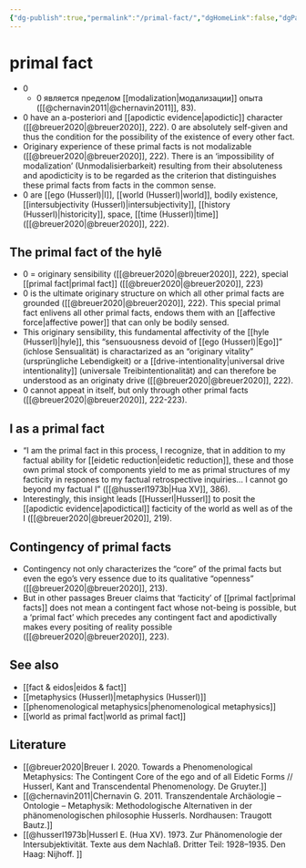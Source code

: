 ```yaml
---
{"dg-publish":true,"permalink":"/primal-fact/","dgHomeLink":false,"dgPassFrontmatter":false}
---
```


# primal fact
- 0
	- 0 является пределом [[modalization|модализации]] опыта ([[@chernavin2011|@chernavin2011]], 83).
- 0 have an a-posteriori and [[apodictic evidence|apodictic]] character ([[@breuer2020|@breuer2020]], 222). 0 are absolutely self-given and thus the condition for the possibility of the existence of every other fact.
- Originary experience of these primal facts is not modalizable ([[@breuer2020|@breuer2020]], 222). There is an ‘impossibility of modalization’ (Unmodalisierbarkeit) resulting from their absoluteness and apodicticity is to be regarded as the criterion that distinguishes these primal facts from facts in the common sense.
- 0 are [[ego (Husserl)|I]], [[world (Husserl)|world]], bodily existence, [[intersubjectivity (Husserl)|intersubjectivity]], [[history (Husserl)|historicity]], space, [[time (Husserl)|time]] ([[@breuer2020|@breuer2020]], 222).

## The primal fact of the hylē
- 0 = originary sensibility ([[@breuer2020|@breuer2020]], 222), special [[primal fact|primal fact]] ([[@breuer2020|@breuer2020]], 223)
- 0 is the ultimate originary structure on which all other primal facts are grounded ([[@breuer2020|@breuer2020]], 222). This special primal fact enlivens all other primal facts, endows them with an [[affective force|affective power]] that can only be bodily sensed.
- This originary sensibility, this fundamental affectivity of the [[hyle (Husserl)|hyle]], this “sensuousness devoid of [[ego (Husserl)|Ego]]” (ichlose Sensualität) is charactarized as an “originary vitality” (ursprüngliche Lebendigkeit) or a [[drive-intentionality|universal drive intentionality]] (universale Treibintentionalität) and can therefore be understood as an originaty drive ([[@breuer2020|@breuer2020]], 222). 
- 0 cannot appeat in itself, but only through other primal facts ([[@breuer2020|@breuer2020]], 222-223).

## I as a primal fact
- “I am the primal fact in this process, I recognize, that in addition to my factual ability for [[eidetic reduction|eidetic reduction]], these and those own primal stock of components yield to me as primal structures of my facticity in respones to my factual retrospective inquiries… I cannot go beyond my factual I” ([[@husserl1973b|Hua XV]], 386).
- Interestingly, this insight leads [[Husserl|Husserl]] to posit the [[apodictic evidence|apodictical]] facticity of the world as well as of the I ([[@breuer2020|@breuer2020]], 219).

## Contingency of primal facts
- Contingency not only characterizes the “core” of the primal facts but even the ego’s very essence due to its qualitative “openness” ([[@breuer2020|@breuer2020]], 213).
- But in other passages Breuer claims that ‘facticity’ of [[primal fact|primal facts]] does not mean a contingent fact whose not-being is possible, but a ‘primal fact’ which precedes any contingent fact and apodictivally makes every positing of reality possible ([[@breuer2020|@breuer2020]], 223).

## See also
- [[fact & eidos|eidos & fact]]
- [[metaphysics (Husserl)|metaphysics (Husserl)]]
- [[phenomenological metaphysics|phenomenological metaphysics]]
- [[world as primal fact|world as primal fact]]

## Literature
- [[@breuer2020|Breuer I. 2020. Towards a Phenomenological Metaphysics: The Contingent Core of the ego and of all Eidetic Forms // Husserl, Kant and Transcendental Phenomenology.  De Gruyter.]]
- [[@chernavin2011|Chernavin G. 2011. Transzendentale Archäologie – Ontologie – Metaphysik: Methodologische Alternativen in der phänomenologischen philosophie Husserls. Nordhausen: Traugott Bautz.]]
- [[@husserl1973b|Husserl E. (Hua XV). 1973. Zur Phänomenologie der Intersubjektivität. Texte aus dem Nachlaß. Dritter Teil: 1928–1935. Den Haag: Nijhoff. ]]
